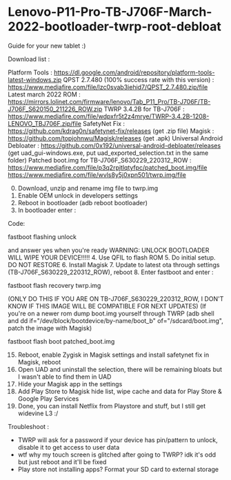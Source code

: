 # Lenovo-P11-Pro-TB-J706F-March-2022-bootloader-twrp-root-debloat
Guide for your new tablet :)

Download list : 

Platform Tools : https://dl.google.com/android/repository/platform-tools-latest-windows.zip
QPST 2.7.480 (100% success rate with this version) : https://www.mediafire.com/file/lzc0svab3iehid7/QPST_2.7.480.zip/file
Latest march 2022 ROM : https://mirrors.lolinet.com/firmware/lenovo/Tab_P11_Pro/TB-J706F/TB-J706F_S620150_211226_ROW.zip
TWRP 3.4.2B for TB-J706F : https://www.mediafire.com/file/wdpxfr5t2z4mrye/TWRP-3.4.2B-1208-LENOVO_TBJ706F.zip/file
SafetyNet Fix : https://github.com/kdrag0n/safetynet-fix/releases (get .zip file)
Magisk : https://github.com/topjohnwu/Magisk/releases (get .apk)
Universal Android Debloater : https://github.com/0x192/universal-android-debloater/releases (get uad_gui-windows.exe, put uad_exported_selection.txt in the same folder)
Patched boot.img for TB-J706F_S630229_220312_ROW : https://www.mediafire.com/file/p3q2rpjtlqtyfpc/patched_boot.img/file
https://www.mediafire.com/file/wvls8y5j0xpn501/twrp.img/file



0. Download, unzip and rename img file to twrp.img
1. Enable OEM unlock in developers settings
2. Reboot in bootloader (adb reboot bootloader)
3. In bootloader enter :

Code:

fastboot flashing unlock


and answer yes when you're ready
WARNING: UNLOCK BOOTLOADER WILL WIPE YOUR DEVICE!!!!!
4. Use QFIL to flash ROM
5. Do initial setup. DO NOT RESTORE
6. Install Magisk
7. Update to latest ota through settings (TB-J706F_S630229_220312_ROW), reboot
8. Enter fastboot and enter :

fastboot flash recovery twrp.img

(ONLY DO THIS IF YOU ARE ON TB-J706F_S630229_220312_ROW, I DON'T KNOW IF THIS IMAGE WILL BE COMPATIBLE FOR NEXT UPDATES)
(If you're on a newer rom dump boot.img yourself through TWRP (adb shell and dd if="/dev/block/bootdevice/by-name/boot_b" of="/sdcard/boot.img", patch the image with Magisk)

fastboot flash boot patched_boot.img 


15. Reboot, enable Zygisk in Magisk settings and install safetynet fix in Magisk, reboot
17. Open UAD and uninstall the selection, there will be remaining bloats but I wasn't able to find them in UAD
18. Hide your Magisk app in the settings
19. Add Play Store to Magisk hide list, wipe cache and data for Play Store & Google Play Services
20. Done, you can install Netflix from Playstore and stuff, but I still get widevine L3 :/

Troubleshoot :
- TWRP will ask for a password if your device has pin/pattern to unlock, disable it to get access to user data
- wtf why my touch screen is glitched after going to TWRP? idk it's odd but just reboot and it'll be fixed
- Play store not installing apps? Format your SD card to external storage
